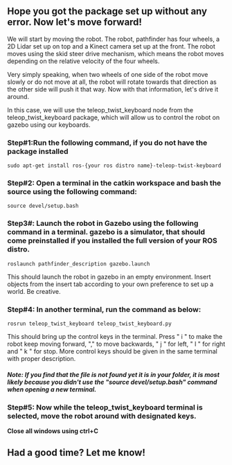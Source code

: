 ## Hope you got the package set up without any error. Now let's move forward! ##
We will start by moving the robot.
The robot, pathfinder has four wheels, a 2D Lidar set up on top and a Kinect camera set up at the front.
The robot moves using the skid steer drive mechanism, which means the robot moves depending on the relative velocity of the four wheels.

Very simply speaking, when two wheels of one side of the robot move slowly or do not move at all, 
the robot will rotate towards that direction as the other side will push it that way. Now with that information, let's drive it around.

In this case, we will use the teleop_twist_keyboard node from the teleop_twist_keyboard package, which will allow us to control the robot on gazebo using our keyboards.





### Step#1:Run the following command, if you do not have the package installed ###

`sudo apt-get install ros-{your ros distro name}-teleop-twist-keyboard`

### Step#2: Open a terminal in the catkin workspace and bash the source using the following command: ###
`source devel/setup.bash`

### Step3#: Launch the robot in Gazebo using the following command in a terminal. gazebo is a simulator, that should come preinstalled if you installed the full version of your ROS distro. ###
`roslaunch pathfinder_description gazebo.launch`

This should launch the robot in gazebo in an empty environment. Insert objects from the insert tab according to your own preference to set up a world. Be creative.

### Step#4: In another terminal, run the command as below: ###
`rosrun teleop_twist_keyboard teleop_twist_keyboard.py`

This should bring up the control keys in the terminal. Press " i " to make the robot keep moving forward, "," to move backwards, " j " for left, " l " for right and " k " for stop. 
More control keys should be given in the same terminal with proper description. 

#### _Note: If you find that the file is not found yet it is in your folder, it is most likely because you didn't use the "source devel/setup.bash" command when opening a new terminal._ ####

### Step#5: Now while the teleop_twist_keyboard terminal is selected, move the robot around with designated keys. ###

**Close all windows using ctrl+C**

## Had a good time? Let me know! ##



